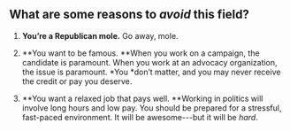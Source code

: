 ## What are some reasons to *avoid* this field?

1. **You’re a Republican mole.** Go away, mole.

2. **You want to be famous. **When you work on a campaign, the candidate is paramount. When you work at an advocacy organization, the issue is paramount. *You *don’t matter, and you may never receive the credit or pay you deserve. 

3. **You want a relaxed job that pays well. **Working in politics will involve long hours and low pay. You should be prepared for a stressful, fast-paced environment. It will be awesome---but it will be *hard*.